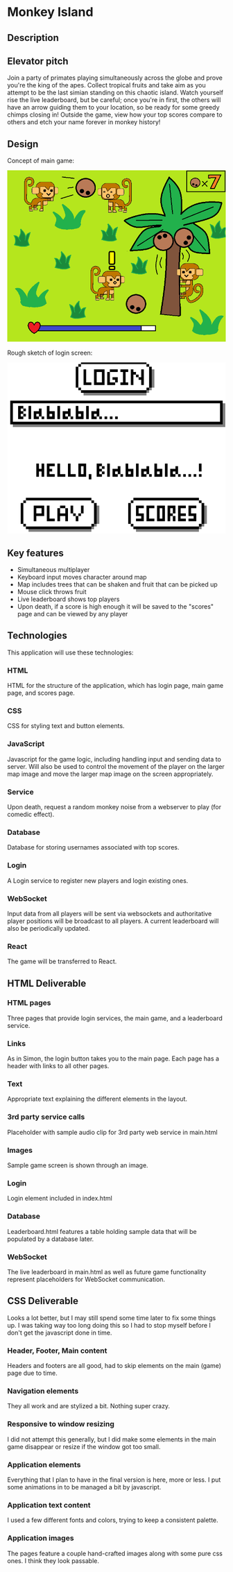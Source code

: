 # Monkey Island
## Description

## Elevator pitch
Join a party of primates playing simultaneously across the globe and prove you're the king of the apes. Collect tropical fruits and take aim as you attempt to be the last simian standing on this chaotic island. Watch yourself rise the live leaderboard, but be careful; once you're in first, the others will have an arrow guiding them to your location, so be ready for some greedy chimps closing in! Outside the game, view how your top scores compare to others and etch your name forever in monkey history!
## Design

Concept of main game:

![Conceptual picture of game running](https://github.com/michaelshewbread/cs260/blob/main/design.png)

Rough sketch of login screen:

![Conceptual picture of website screen](https://github.com/michaelshewbread/cs260/blob/main/examplescreen.png)
## Key features
* Simultaneous multiplayer
* Keyboard input moves character around map
* Map includes trees that can be shaken and fruit that can be picked up
* Mouse click throws fruit
* Live leaderboard shows top players
* Upon death, if a score is high enough it will be saved to the "scores" page and can be viewed by any player
## Technologies
This application will use these technologies:
### HTML
HTML for the structure of the application, which has login page, main game page, and scores page.
### CSS
CSS for styling text and button elements.
### JavaScript
Javascript for the game logic, including handling input and sending data to server. Will also be used to control the movement of the player on the larger map image and move the larger map image on the screen appropriately. 
### Service
Upon death, request a random monkey noise from a webserver to play (for comedic effect).
### Database
Database for storing usernames associated with top scores.
### Login
A Login service to register new players and login existing ones.
### WebSocket
Input data from all players will be sent via websockets and authoritative player positions will be broadcast to all players. A current leaderboard will also be periodically updated.
### React
The game will be transferred to React.

## HTML Deliverable
### HTML pages
Three pages that provide login services, the main game, and a leaderboard service.
### Links
As in Simon, the login button takes you to the main page. Each page has a header with links to all other pages.
### Text
Appropriate text explaining the different elements in the layout.
### 3rd party service calls
Placeholder with sample audio clip for 3rd party web service in main.html
### Images
Sample game screen is shown through an image.
### Login
Login element included in index.html
### Database
Leaderboard.html features a table holding sample data that will be populated by a database later.
### WebSocket
The live leaderboard in main.html as well as future game functionality represent placeholders for WebSocket communication.

## CSS Deliverable
Looks a lot better, but I may still spend some time later to fix some things up. I was taking way too long doing this so I had to stop myself before I don't get the javascript done in time.
### Header, Footer, Main content
Headers and footers are all good, had to skip elements on the main (game) page due to time.
### Navigation elements
They all work and are stylized a bit. Nothing super crazy.
### Responsive to window resizing
I did not attempt this generally, but I did make some elements in the main game disappear or resize if the window got too small.
### Application elements
Everything that I plan to have in the final version is here, more or less. I put some animations in to be managed a bit by javascript.
### Application text content
I used a few different fonts and colors, trying to keep a consistent palette.
### Application images
The pages feature a couple hand-crafted images along with some pure css ones. I think they look passable.